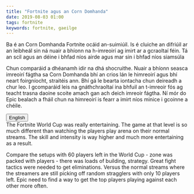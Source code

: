 ```yaml
---
title: "Fortnite agus an Corn Domhanda"
date: 2019-08-03 01:00
tags: fortnite
keywords: fortnite, gaeilge
---
```

Ba é an Corn Domhanda Fortnite ocáid an-suimiúil.
Is é cluiche an difriúil ar an leibheál sin ná nuair a bhíonn na h-imreoirí ag imirt ar a gcraoltaí féin.
Tá an scil agus an déine i bhfad níos airde agus mar sin i bhfad níos siamsúla

Chun comparáid a dhéanamh idir na dhá shocruithe. Nuair a bhíonn seasca imreoirí fágtha sa Corn Domhanda bhí an crios lán le himreoirí agus bhí neart foirgníocht, straitéis ann. Bhí gá le bearta iontacha chun deireadh a chur leo.
I gcomparáid leis na gnáthchraoltaí ina bhfuil an t-imreoir fós ag teacht trasna daoine scoite amach gan ach deich imreoir fágtha.
Ní mór do Epic bealach a fháil chun na himreoirí is fearr a imirt níos minice i gcoinne a chéile.

<button class="btn btn-default btn-xs" type="button" data-toggle="collapse" data-target="#collapseExample" aria-expanded="false" aria-controls="collapseExample">
  English
</button>
<div class="collapse" id="collapseExample">
The Fortnite World Cup was really entertaining. 
The game at that level is so much different than watching the players play arena on their normal streams.
The skill and intensity is way higher and much more entertaining as a result.

Compare the setups with 60 players left in the World Cup - zone was packed with players - there was loads of building, strategy. Great fight tactics were needed to get eliminations.
Versus the normal streams where the streamers are still picking off random stragglers with only 10 players left.
Epic need to find a way to get the top players playing against each other more often.
</div>